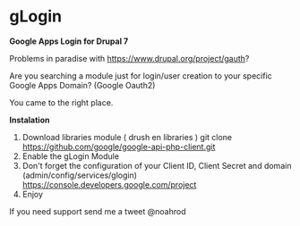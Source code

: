 # gLogin

**Google Apps Login for Drupal 7**

Problems in paradise with https://www.drupal.org/project/gauth?

Are you searching a module just for login/user creation to your specific Google Apps Domain? (Google Oauth2)

You came to the right place.


**Instalation**

1. Download libraries module ( drush en libraries )
   git clone https://github.com/google/google-api-php-client.git
3. Enable the gLogin Module
4. Don't forget the configuration of your Client ID, Client Secret and domain (admin/config/services/glogin)
   https://console.developers.google.com/project
5. Enjoy


If you need support send me a tweet @noahrod


